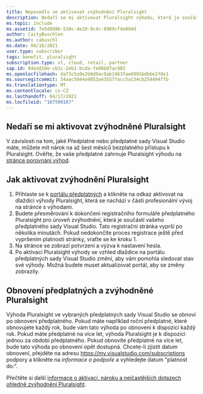 ```yaml
---
title: Nepovedlo se aktivovat zvýhodnění Pluralsight
description: Nedaří se mi aktivovat Pluralsight výhodu, která je součástí mého předplatného sady Visual Studio?
ms.topic: include
ms.assetid: 7e5d8886-538c-4e29-9c4c-8989cf4e09dd
author: CaityBuschlen
ms.author: cabuschl
ms.date: 04/16/2021
user.type: subscriber
tags: benefit, pluralsight
subscription.type: vl, cloud, retail, partner
sap.id: 8dedd10e-cb1c-2eb1-bcda-fe00b07ac903
ms.openlocfilehash: da73c5a9e2b8d9ac9ab1463fae6991bdbbe2f8e1
ms.sourcegitcommit: 54aac5044a9853a435577acc5a134cb254494ffb
ms.translationtype: MT
ms.contentlocale: cs-CZ
ms.lasthandoff: 04/17/2021
ms.locfileid: "107590107"
---
```

## <a name="im-unable-to-activate-my-pluralsight-benefit"></a>Nedaří se mi aktivovat zvýhodněné Pluralsight

V závislosti na tom, jaké Předplatné nebo předplatné sady Visual Studio máte, můžete mít nárok na až šest měsíců bezplatného přístupu k Pluralsight. Ověřte, že vaše předplatné zahrnuje Pluralsight výhodu na [stránce porovnání výhod](https://visualstudio.microsoft.com/vs/benefits/#azure?cat=visual-studio-enterprise-subscription).

## <a name="how-to-activate-your-pluralsight-benefit"></a>Jak aktivovat zvýhodnění Pluralsight
  
1. Přihlaste se k [portálu předplatných](https://my.visualstudio.com/benefits) a klikněte na odkaz aktivovat na dlaždici výhody Pluralsight, která se nachází v části profesionální vývoj na stránce s výhodami. 
1. Budete přesměrováni k dokončení registračního formuláře předplatného Pluralsight pro úroveň zvýhodnění, která je součástí vašeho předplatného sady Visual Studio. Tato registrační stránka vyprší po několika minutách. Pokud nedokončíte proces registrace ještě před vypršením platnosti stránky, vraťte se ke kroku 1.
1. Na stránce se zobrazí potvrzení a výzva k nastavení hesla. 
1. Po aktivaci Pluralsight výhody se vzhled dlaždice na portálu předplatných sady Visual Studio změní, aby vám pomohla sledovat stav své výhody. Možná budete muset aktualizovat portál, aby se změny zobrazily. 

## <a name="subscriptions-renewal-and-the-pluralsight-benefit"></a>Obnovení předplatných a zvýhodněné Pluralsight
Výhoda Pluralsight ve vybraných předplatných sady Visual Studio se obnoví po obnovení předplatného. Pokud máte například roční předplatné, které obnovujete každý rok, bude vám tato výhoda po obnovení k dispozici každý rok. Pokud máte předplatné na více let, výhoda Pluralsight je k dispozici jednou za období předplatného. Pokud obnovíte předplatné na více let, bude tato výhoda po obnovení opět dostupná. Chcete-li zjistit datum obnovení, přejděte na adresu <https://my.visualstudio.com/subscriptions> podpory a klikněte na *informace o podpoře* a vyhledejte datum "platnost do:". 

Přečtěte si další [informace o aktivaci, nároku a nejčastějších dotazech ohledně zvýhodnění Pluralsight](https://docs.microsoft.com/visualstudio/subscriptions/vs-pluralsight).  